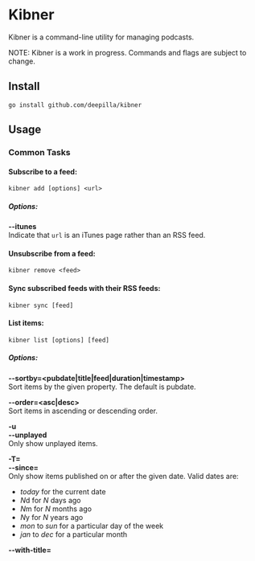 # Kibner

Kibner is a command-line utility for managing podcasts.

NOTE: Kibner is a work in progress. Commands and flags are subject to change.

## Install

    go install github.com/deepilla/kibner

## Usage

### Common Tasks

#### Subscribe to a feed:

    kibner add [options] <url>

##### Options:

**--itunes**<br/>
Indicate that `url` is an iTunes page rather than an RSS feed.

#### Unsubscribe from a feed:

    kibner remove <feed>

#### Sync subscribed feeds with their RSS feeds:

    kibner sync [feed]

#### List items:

    kibner list [options] [feed]

##### Options:

**--sortby=<pubdate|title|feed|duration|timestamp>**<br/>
Sort items by the given property. The default is pubdate.

**--order=<asc|desc>**<br/>
Sort items in ascending or descending order.

**-u**<br/>
**--unplayed**<br/>
Only show unplayed items.

**-T=<date>**<br/>
**--since=<date>**<br/>
Only show items published on or after the given date. Valid dates are:
- *today* for the current date
- *N*d for *N* days ago
- *N*m for *N* months ago
- *N*y for *N* years ago
- *mon* to *sun* for a particular day of the week
- *jan* to *dec* for a particular month

**--with-title=<title>**<br/>
Only show items with titles that match the given value.

**-N=<limit>**<br/>
**--top=<limit>**<br/>
Set the maximum number of items to display.

**-d**<br/>
**--show-desc**<br/>
Show item descriptions.

**-p**<br/>
**--play**<br/>
Play selected items with the program specified in the `use` flag.

**--mark**<br/>
Mark selected items as played.

**--unmark**<br/>
Mark selected items as unplayed.

**--run**<br/>
Run the program specified in the `use` flag on the selected items.
Unlike the `play` flag, this does not mark items as played.

**--use=<program>**<br/>
Specify a program to use with the `play` or `run` flags.

### More Tasks

`kibner feeds [options]`

`kibner update <options> <feed>`

`kibner import [options] <filename>`

`kibner export [options] <filename>`

`kibner version`

`kibner reset`

## TODO

### Features

#### Provide values for command-line flags in config file.

#### Subscribe to BBC iPlayer audio.

#### Improve terminal output.

#### Windows support.

#### Allow user-defined templates for list/feed commands.

#### Play/download feed content (e.g. audio, video).

#### Pause/Resume, Mute/Unmute feeds.

### Code

#### Refactor database code.

#### Refactor command/flag/config code (use Viper?).

#### Increase test coverage.

#### Handle interrupt signals (e.g. Ctrl-C).

## Licensing

Kibner is provided under an [MIT License](http://choosealicense.com/licenses/mit/). See the [LICENSE](LICENSE) file for details.
